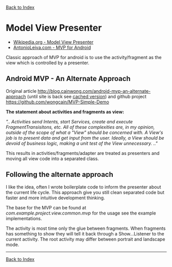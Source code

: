 [Back to Index](../index.md)

# Model View Presenter

* [Wikipedia.org - Model View Presenter](https://en.wikipedia.org/wiki/Model%E2%80%93view%E2%80%93presenter)
* [AntonioLeiva.com - MVP for Android](http://antonioleiva.com/mvp-android/)

Classic approach of MVP for android is to use the activity/fragment as the view which is controlled by a presenter.

## Android MVP - An Alternate Approach

Original article <http://blog.cainwong.com/android-mvp-an-alternate-approach> (until site is back see [cached version](http://webcache.googleusercontent.com/search?q=cache:OgfVapRjNRYJ:blog.cainwong.com/android-mvp-an-alternate-approach/))
and github project <https://github.com/wongcain/MVP-Simple-Demo>

**The statement about activities and fragments as view:**

*".. Activities send Intents, start Services, create and execute FragmentTransisitons, etc. All of these complexities are, in my opinion, outside of the scope of what a "View" should be concerned with. A View's job is to present data and get input from the user. Ideally, a View should be devoid of business logic, making a unit test of the View unnecessary. .."*

This results in activities/fragments/adapter are treated as presenters and moving all view code into a separated class.

## Following the alternate approach

I like the idea, often I wrote boilerplate code to inform the presenter about the current life cycle.
This approach give you still clean separated code but faster and more intuitive development thinking.

The base for the MVP can be found at *com.example.project.view.common.mvp* for the usage see the example implementations.


The activity is most time only the glue between fragments.
When fragments has something to show they will tell it back through a Show...Listener to the current activity.
The root activity may differ between portrait and landscape mode.

---

[Back to Index](../index.md)